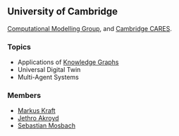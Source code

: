 ## University of Cambridge

[Computational Modelling Group](https://como.ceb.cam.ac.uk/), and [Cambridge CARES](https://www.cares.cam.ac.uk/).

### Topics
- Applications of [Knowledge Graphs](https://como.ceb.cam.ac.uk/research/cps/)
- Universal Digital Twin
- Multi-Agent Systems

### Members
- [Markus Kraft](https://como.ceb.cam.ac.uk/people/mk306/)
- [Jethro Akroyd](https://como.ceb.cam.ac.uk/people/jwja2/)
- [Sebastian Mosbach](https://como.ceb.cam.ac.uk/people/sm453/)
